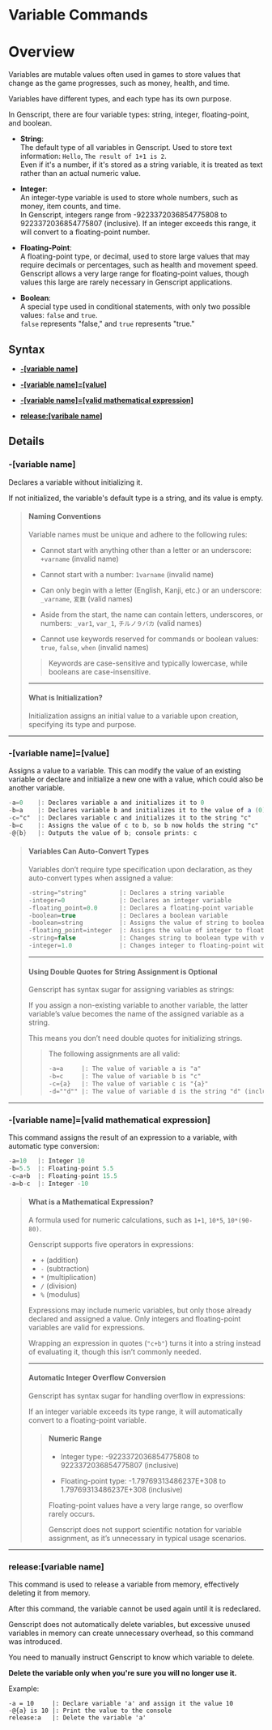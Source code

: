 # Variable Commands  
  
# Overview  
  
Variables are mutable values often used in games to store values that change as the game progresses, such as money, health, and time.  
  
Variables have different types, and each type has its own purpose.  
  
In Genscript, there are four variable types: string, integer, floating-point, and boolean.  
  
- **String**:  
The default type of all variables in Genscript. Used to store text information: `Hello`, `The result of 1+1 is 2`.  
Even if it's a number, if it's stored as a string variable, it is treated as text rather than an actual numeric value.  
  
- **Integer**:  
An integer-type variable is used to store whole numbers, such as money, item counts, and time.  
In Genscript, integers range from -9223372036854775808 to 9223372036854775807 (inclusive). If an integer exceeds this range, it will convert to a floating-point number.  
  
- **Floating-Point**:  
A floating-point type, or decimal, used to store large values that may require decimals or percentages, such as health and movement speed.  
Genscript allows a very large range for floating-point values, though values this large are rarely necessary in Genscript applications.  
  
- **Boolean**:  
A special type used in conditional statements, with only two possible values: `false` and `true`.  
`false` represents "false," and `true` represents "true."  
  
## Syntax  

- **[-[variable name]](#-variable-name)**  
  
- **[-[variable name]=[value]](#-variable-namevalue)**  
  
- **[-[variable name]=[valid mathematical expression]](#-variable-namevalid-mathematical-expression)**  

- **[release:[varibale name]](#releasevariable-name)**

## Details  
  
### **\-[variable name]**  
  
Declares a variable without initializing it.  
  
If not initialized, the variable's default type is a string, and its value is empty.  
  
> #### **Naming Conventions**
>  
> Variable names must be unique and adhere to the following rules:  
>  
> - Cannot start with anything other than a letter or an underscore: `+varname` (invalid name)  
>  
> - Cannot start with a number: `1varname` (invalid name)  
>  
> - Can only begin with a letter (English, Kanji, etc.) or an underscore: `_varname`, `変数` (valid names)  
>  
> - Aside from the start, the name can contain letters, underscores, or numbers: `_var1`, `var_1`, `チルノ９バカ` (valid names)  
>  
> - Cannot use keywords reserved for commands or boolean values: `true`, `false`, `when` (invalid names)  
>  
> > Keywords are case-sensitive and typically lowercase, while booleans are case-insensitive.  
>  
> ---
>
> #### **What is Initialization?**  
>  
> Initialization assigns an initial value to a variable upon creation, specifying its type and purpose.
  
---

### **\-[variable name]=[value]**  
  
Assigns a value to a variable. This can modify the value of an existing variable or declare and initialize a new one with a value, which could also be another variable.  
  
```gs
-a=0    |: Declares variable a and initializes it to 0  
-b=a    |: Declares variable b and initializes it to the value of a (0)  
-c="c"  |: Declares variable c and initializes it to the string "c"  
-b=c    |: Assigns the value of c to b, so b now holds the string "c"  
-@{b}   |: Outputs the value of b; console prints: c  
```  
  
> #### **Variables Can Auto-Convert Types**  
>  
> Variables don’t require type specification upon declaration, as they auto-convert types when assigned a value:  
>  
> ```gs
> -string="string"         |: Declares a string variable  
> -integer=0               |: Declares an integer variable  
> -floating_point=0.0      |: Declares a floating-point variable  
> -boolean=true            |: Declares a boolean variable  
> -boolean=string          |: Assigns the value of string to boolean, making boolean a string type  
> -floating_point=integer  |: Assigns the value of integer to floating_point, making it an integer type  
> -string=false            |: Changes string to boolean type with value false  
> -integer=1.0             |: Changes integer to floating-point with value 1.0  
> ```  
>  
> ---  
>
> #### **Using Double Quotes for String Assignment is Optional**
>  
> Genscript has syntax sugar for assigning variables as strings:  
>  
> If you assign a non-existing variable to another variable, the latter variable’s value becomes the name of the assigned variable as a string.  
>  
> This means you don’t need double quotes for initializing strings.
>  
> > The following assignments are all valid:
> >  
> > ```gs
> > -a=a     |: The value of variable a is "a"  
> > -b=c     |: The value of variable b is "c"  
> > -c={a}   |: The value of variable c is "{a}"  
> > -d=""d"" |: The value of variable d is the string "d" (including quotes)  
> > ```

---

### **\-[variable name]=[valid mathematical expression]**  
  
This command assigns the result of an expression to a variable, with automatic type conversion:  

```gs
-a=10   |: Integer 10  
-b=5.5  |: Floating-point 5.5  
-c=a+b  |: Floating-point 15.5  
-a=b-c  |: Integer -10  
```

> #### **What is a Mathematical Expression?**
>
> A formula used for numeric calculations, such as `1+1`, `10*5`, `10*(90-80)`.  
>    
> Genscript supports five operators in expressions:
> - `+` (addition)  
> - `-` (subtraction)  
> - `*` (multiplication)  
> - `/` (division)  
> - `%` (modulus)  
>  
> Expressions may include numeric variables, but only those already declared and assigned a value. Only integers and floating-point variables are valid for expressions.  
>  
> Wrapping an expression in quotes (`"c+b"`) turns it into a string instead of evaluating it, though this isn’t commonly needed.  
>  
> ---  
>
> #### **Automatic Integer Overflow Conversion**  
>
> Genscript has syntax sugar for handling overflow in expressions:  
>  
> If an integer variable exceeds its type range, it will automatically convert to a floating-point variable.    
>
>> #### **Numeric Range**  
>> 
>> - Integer type: -9223372036854775808 to 9223372036854775807 (inclusive)  
>>  
>> - Floating-point type: -1.79769313486237E+308 to 1.79769313486237E+308 (inclusive)  
>>  
>> Floating-point values have a very large range, so overflow rarely occurs.  
>>  
>> Genscript does not support scientific notation for variable assignment, as it’s unnecessary in typical usage scenarios.  

---

### **release:[variable name]**

This command is used to release a variable from memory, effectively deleting it from memory.

After this command, the variable cannot be used again until it is redeclared.

Genscript does not automatically delete variables, but excessive unused variables in memory can create unnecessary overhead, so this command was introduced.

You need to manually instruct Genscript to know which variable to delete.

**Delete the variable only when you're sure you will no longer use it.**

Example:

```genscript
-a = 10     |: Declare variable 'a' and assign it the value 10
-@{a} is 10 |: Print the value to the console
release:a   |: Delete the variable 'a'
